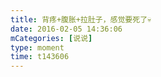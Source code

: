 ```yaml
---
title: 背疼+腹胀+拉肚子，感觉要死了💀
date: 2016-02-05 14:36:06
mCategories: [说说]
type: moment
time: t143606
---
```


<div id="pics-20160205143606"></div>

<script src="/lib/moment/pics.js"></script>
<script>
var data = [
    {"link": "2016-02-05_000000.jpeg", "type": "shuoshuo"}
];
picsRender(data, "pics-20160205143606");
</script>
